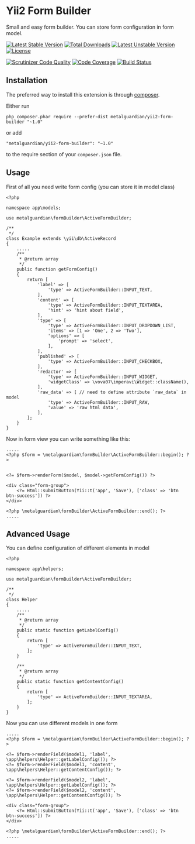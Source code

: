 Yii2 Form Builder
=================
Small and easy form builder. You can store form configuration in form model.

[![Latest Stable Version](https://poser.pugx.org/metalguardian/yii2-form-builder/v/stable.svg)](https://packagist.org/packages/metalguardian/yii2-form-builder) 
[![Total Downloads](https://poser.pugx.org/metalguardian/yii2-form-builder/downloads.svg)](https://packagist.org/packages/metalguardian/yii2-form-builder) 
[![Latest Unstable Version](https://poser.pugx.org/metalguardian/yii2-form-builder/v/unstable.svg)](https://packagist.org/packages/metalguardian/yii2-form-builder) 
[![License](https://poser.pugx.org/metalguardian/yii2-form-builder/license.svg)](https://packagist.org/packages/metalguardian/yii2-form-builder)

[![Scrutinizer Code Quality](https://scrutinizer-ci.com/g/MetalGuardian/yii2-form-builder/badges/quality-score.png?b=master)](https://scrutinizer-ci.com/g/MetalGuardian/yii2-form-builder/?branch=master)
[![Code Coverage](https://scrutinizer-ci.com/g/MetalGuardian/yii2-form-builder/badges/coverage.png?b=master)](https://scrutinizer-ci.com/g/MetalGuardian/yii2-form-builder/?branch=master)
[![Build Status](https://travis-ci.org/MetalGuardian/yii2-form-builder.svg?branch=master)](https://travis-ci.org/MetalGuardian/yii2-form-builder)

Installation
------------

The preferred way to install this extension is through [composer](http://getcomposer.org/download/).

Either run

```
php composer.phar require --prefer-dist metalguardian/yii2-form-builder "~1.0"
```

or add

```
"metalguardian/yii2-form-builder": "~1.0"
```

to the require section of your `composer.json` file.


Usage
-----

First of all you need write form config (you can store it in model class)

    <?php
    
    namespace app\models;
    
    use metalguardian\formBuilder\ActiveFormBuilder;
    
    /**
     */
    class Example extends \yii\db\ActiveRecord
    {
        .....
        /**
         * @return array
         */
        public function getFormConfig()
        {
            return [
                'label' => [
                    'type' => ActiveFormBuilder::INPUT_TEXT,
                ],
                'content' => [
                    'type' => ActiveFormBuilder::INPUT_TEXTAREA,
                    'hint' => 'hint about field',
                ],
                'type' => [
                    'type' => ActiveFormBuilder::INPUT_DROPDOWN_LIST,
                    'items' => [1 => 'One', 2 => 'Two'],
                    'options' => [
                        'prompt' => 'select',
                    ],
                ],
                'published' => [
                    'type' => ActiveFormBuilder::INPUT_CHECKBOX,
                ],
                'redactor' => [
                    'type' => ActiveFormBuilder::INPUT_WIDGET,
                    'widgetClass' => \vova07\imperavi\Widget::className(),
                ],
                'raw_data' => [ // need to define attribute `raw_data` in model 
                    'type' => ActiveFormBuilder::INPUT_RAW,
                    'value' => 'raw html data',
                ],
            ];
        }
    }

Now in form view you can write something like this:

    .....
    <?php $form = \metalguardian\formBuilder\ActiveFormBuilder::begin(); ?>
    
    
    <?= $form->renderForm($model, $model->getFormConfig()) ?>
    
    <div class="form-group">
        <?= Html::submitButton(Yii::t('app', 'Save'), ['class' => 'btn btn-success']) ?>
    </div>
    
    <?php \metalguardian\formBuilder\ActiveFormBuilder::end(); ?>
    .....

Advanced Usage
--------------

You can define configuration of different elements in model

    <?php
    
    namespace app\helpers;
    
    use metalguardian\formBuilder\ActiveFormBuilder;
    
    /**
     */
    class Helper
    {
        .....
        /**
         * @return array
         */
        public static function getLabelConfig()
        {
            return [
                'type' => ActiveFormBuilder::INPUT_TEXT,
            ];
        }
        
        /**
         * @return array
         */
        public static function getContentConfig()
        {
            return [
                'type' => ActiveFormBuilder::INPUT_TEXTAREA,
            ];
        }
    }

Now you can use different models in one form

    .....
    <?php $form = \metalguardian\formBuilder\ActiveFormBuilder::begin(); ?>
    
    <?= $form->renderField($model1, 'label', \app\helpers\Helper::getLabelConfig()); ?>
    <?= $form->renderField($model1, 'content', \app\helpers\Helper::getContentConfig()); ?>
    
    <?= $form->renderField($model2, 'label', \app\helpers\Helper::getLabelConfig()); ?>
    <?= $form->renderField($model2, 'content', \app\helpers\Helper::getContentConfig()); ?>
    
    <div class="form-group">
        <?= Html::submitButton(Yii::t('app', 'Save'), ['class' => 'btn btn-success']) ?>
    </div>
    
    <?php \metalguardian\formBuilder\ActiveFormBuilder::end(); ?>
    .....
